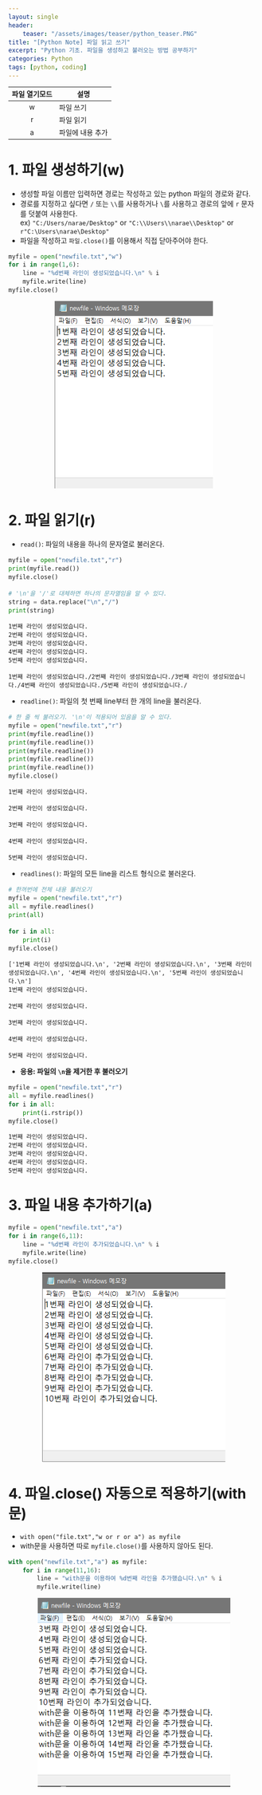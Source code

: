 ```yaml
---
layout: single
header:
    teaser: "/assets/images/teaser/python_teaser.PNG"
title: "[Python Note] 파일 읽고 쓰기"
excerpt: "Python 기초. 파일을 생성하고 불러오는 방법 공부하기"
categories: Python
tags: [python, coding]
---
```


|파일 열기모드| 설명           |
|:----------:|---------------|
|w           |파일 쓰기       |
|r           |파일 읽기       |
|a           |파일에 내용 추가|

# 1. 파일 생성하기(w)
* 생성할 파일 이름만 입력하면 경로는 작성하고 있는 python 파일의 경로와 같다. 
* 경로를 지정하고 싶다면 `/` 또는 `\\`를 사용하거나 `\`를 사용하고 경로의 앞에 `r` 문자를 덧붙여 사용한다.  
ex) ``"C:/Users/narae/Desktop"`` or ``"C:\\Users\\narae\\Desktop"`` or ``r"C:\Users\narae\Desktop"``
* 파일을 작성하고 `파일.close()`를 이용해서 직접 닫아주어야 한다. 


```python
myfile = open("newfile.txt","w")
for i in range(1,6):
    line = "%d번째 라인이 생성되었습니다.\n" % i
    myfile.write(line)
myfile.close()
```

<p style="text-align:center;">
    <img src="/assets/images/python/newfile.PNG">
</p>

# 2. 파일 읽기(r)
* `read()`: 파일의 내용을 하나의 문자열로 불러온다.


```python
myfile = open("newfile.txt","r")
print(myfile.read())
myfile.close()

# '\n'을 '/'로 대체하면 하나의 문자열임을 알 수 있다.
string = data.replace("\n","/")
print(string)
```

    1번째 라인이 생성되었습니다.
    2번째 라인이 생성되었습니다.
    3번째 라인이 생성되었습니다.
    4번째 라인이 생성되었습니다.
    5번째 라인이 생성되었습니다.
    
    1번째 라인이 생성되었습니다./2번째 라인이 생성되었습니다./3번째 라인이 생성되었습니다./4번째 라인이 생성되었습니다./5번째 라인이 생성되었습니다./
    


* `readline()`: 파일의 첫 번째 line부터 한 개의 line을 불러온다.


```python
# 한 줄 씩 불러오기. '\n'이 적용되어 있음을 알 수 있다.
myfile = open("newfile.txt","r")
print(myfile.readline())
print(myfile.readline())
print(myfile.readline())
print(myfile.readline())
print(myfile.readline())
myfile.close()
```

    1번째 라인이 생성되었습니다.
    
    2번째 라인이 생성되었습니다.
    
    3번째 라인이 생성되었습니다.
    
    4번째 라인이 생성되었습니다.
    
    5번째 라인이 생성되었습니다.
    
    

* `readlines()`: 파일의 모든 line을 리스트 형식으로 불러온다.


```python
# 한꺼번에 전체 내용 불러오기
myfile = open("newfile.txt","r")
all = myfile.readlines()
print(all)

for i in all:
    print(i)
myfile.close()
```

    ['1번째 라인이 생성되었습니다.\n', '2번째 라인이 생성되었습니다.\n', '3번째 라인이 생성되었습니다.\n', '4번째 라인이 생성되었습니다.\n', '5번째 라인이 생성되었습니다.\n']
    1번째 라인이 생성되었습니다.
    
    2번째 라인이 생성되었습니다.
    
    3번째 라인이 생성되었습니다.
    
    4번째 라인이 생성되었습니다.
    
    5번째 라인이 생성되었습니다.
    
    

* **응용: 파일의 `\n`을 제거한 후 불러오기**


```python
myfile = open("newfile.txt","r")
all = myfile.readlines()
for i in all:
    print(i.rstrip())
myfile.close()
```

    1번째 라인이 생성되었습니다.
    2번째 라인이 생성되었습니다.
    3번째 라인이 생성되었습니다.
    4번째 라인이 생성되었습니다.
    5번째 라인이 생성되었습니다.
    

# 3. 파일 내용 추가하기(a)


```python
myfile = open("newfile.txt","a")
for i in range(6,11):
    line = "%d번째 라인이 추가되었습니다.\n" % i
    myfile.write(line)
myfile.close()
```

<p style="text-align:center;">
    <img src="/assets/images/python/newfile2.PNG">
</p>

# 4. 파일.close() 자동으로 적용하기(with문)
* `with open("file.txt","w or r or a") as myfile`
* with문을 사용하면 따로 `myfile.close()`를 사용하지 않아도 된다.


```python
with open("newfile.txt","a") as myfile:
    for i in range(11,16):
        line = "with문을 이용하여 %d번째 라인을 추가했습니다.\n" % i
        myfile.write(line)
```

<p style="text-align:center;">
    <img src="/assets/images/python/newfile3.PNG">
</p>
